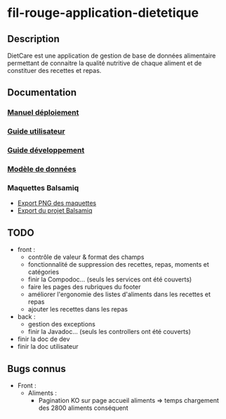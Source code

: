 # fil-rouge-application-dietetique

## Description
DietCare est une application de gestion de base de données alimentaire permettant de connaitre la qualité nutritive de chaque aliment et de constituer des recettes et repas.

## Documentation

### [Manuel déploiement](https://github.com/turbo-xav/fil-rouge-application-dietetique/releases/download/v1.0.2/dietcare-dev-et-deploiement.pdf)

### [Guide utilisateur](https://github.com/turbo-xav/fil-rouge-application-dietetique/releases/download/v1.0.2/dietcare-guide-util.pdf)

### [Guide développement](https://github.com/turbo-xav/fil-rouge-application-dietetique/releases/download/v1.0.2/dietcare-dev-et-deploiement.pdf)

### [Modèle de données](https://github.com/turbo-xav/fil-rouge-application-dietetique/releases/download/v1.0.2/dietcare-MD.pdf)

### Maquettes Balsamiq
* [Export PNG des maquettes](https://github.com/turbo-xav/fil-rouge-application-dietetique/releases/download/v1.0.2/export-balsamiq-Aliments-.-Co.zip)
* [Export du projet Balsamiq](https://github.com/turbo-xav/fil-rouge-application-dietetique/releases/download/v1.0.2/export-balsamiq-Aliments-.-Co.bmpr)

## TODO
* front :
  * contrôle de valeur & format des champs
  * fonctionnalité de suppression des recettes, repas, moments et catégories
  * finir la Compodoc... (seuls les services ont été couverts)
  * faire les pages des rubriques du footer
  * améliorer l'ergonomie des listes d'aliments dans les recettes et repas
  * ajouter les recettes dans les repas
* back :
  * gestion des exceptions
  * finir la Javadoc... (seuls les controllers ont été couverts)
* finir la doc de dev
* finir la doc utilisateur

## Bugs connus
* Front :
  * Aliments :
    * Pagination KO sur page accueil aliments => temps chargement des 2800 aliments conséquent
